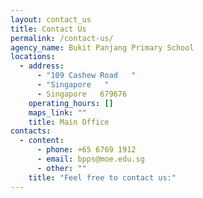 ```yaml
---
layout: contact_us
title: Contact Us
permalink: /contact-us/
agency_name: Bukit Panjang Primary School
locations:
  - address:
      - "109 Cashew Road   "
      - "Singapore   "
      - Singapore   679676
    operating_hours: []
    maps_link: ""
    title: Main Office
contacts:
  - content:
      - phone: +65 6769 1912
      - email: bpps@moe.edu.sg
      - other: ""
    title: "Feel free to contact us:"
---
```

